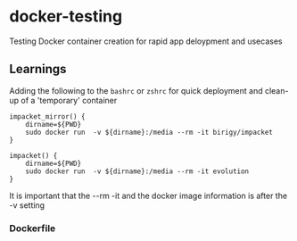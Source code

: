 # docker-testing
Testing Docker container creation for rapid app deloypment and usecases


## Learnings
Adding the following to the `bashrc` or `zshrc` for quick deployment and clean-up of a 'temporary' container

```shell
impacket_mirror() {
    dirname=${PWD}
    sudo docker run  -v ${dirname}:/media --rm -it birigy/impacket
}

impacket() {
    dirname=${PWD}
    sudo docker run  -v ${dirname}:/media --rm -it evolution
}

```

It is important that the --rm -it and the docker image information is after the -v setting

### Dockerfile
